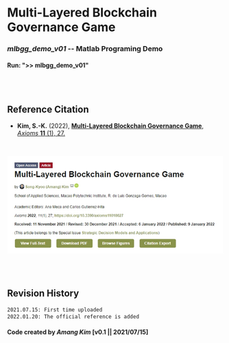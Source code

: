 # Multi-Layered Blockchain Governance Game

### *mlbgg_demo_v01*  --  Matlab Programing Demo

#### Run: ">> mlbgg_demo_v01"
</br>
</br>

## Reference Citation
* **Kim, S.-K.** (2022), <a href="https://www.mdpi.com/2075-1680/11/1/27" target="_blank">**Multi-Layered Blockchain Governance Game**, *Axioms* **11** (1), 27.</a></br>
</br>


![-](https://github.com/amangkim/mlbgg/blob/main/__Axioms_home.jpg)

</br>
</br>

## Revision History
```
2021.07.15: First time uploaded
2022.01.20: The official reference is added

```

#### Code created by *Amang Kim* [v0.1 || 2021/07/15]
